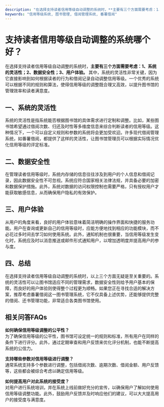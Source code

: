 ```yaml
---
description: "在选择支持读者信用等级自动调整的系统时，**主要有三个方面需要考虑：1、系统的灵活性；2、数据安全性；3、用户体验。** 其中，系统的灵活性非常关键，因为它直接影响到如何根据读者的行为和借阅记录自动调整信用等级。一个优秀的系统可以根据不同的规则和算法，使得信用等级的调整既合理又高效，以提升图书馆的管理效率和读者满意度。"
keywords: "信用等级系统, 图书管理, 借阅管理系统, 番薯借阅"
---
```

# 支持读者信用等级自动调整的系统哪个好？

在选择支持读者信用等级自动调整的系统时，**主要有三个方面需要考虑：1、系统的灵活性；2、数据安全性；3、用户体验。** 其中，系统的灵活性非常关键，因为它直接影响到如何根据读者的行为和借阅记录自动调整信用等级。一个优秀的系统可以根据不同的规则和算法，使得信用等级的调整既合理又高效，以提升图书馆的管理效率和读者满意度。

## 一、系统的灵活性

系统的灵活性是指系统能否根据图书馆的具体需求进行定制和调整。比如，某些图书馆希望通过借阅次数、归还及时性等多维度信息来综合判断读者的信用等级。这种情况下，一个可以自定义规则和参数的系统将会更加受欢迎。许多现代借阅管理系统，如番薯借阅，都提供了这样的灵活性，让图书馆管理员可以根据实际情况优化信用等级的评定标准。

## 二、数据安全性

在管理读者信用等级时，系统内存储的信息往往涉及到用户的个人信息和借阅记录，因此数据安全性不可忽视。系统应符合国家相关法律法规，并具备必要的加密和数据保护措施。此外，系统对数据的访问权限控制也需要严格，只有授权用户才能获取敏感信息，从而确保用户隐私的有效保护。

## 三、用户体验

从用户的角度来看，良好的用户体验意味着简洁明确的操作界面和快捷的服务功能。用户在查询或更新自己的信用等级时，应能方便地找到相应的功能模块，而不必花过多时间去学习如何使用系统。此外，通知机制也很重要，当信用等级发生变化时，系统应及时以消息推送或邮件形式通知用户，以增加透明度并提高用户的参与度。

## 四、总结

在选择支持读者信用等级自动调整的系统时，以上三个方面无疑是至关重要的。系统的灵活性可以让图书馆适应不同的管理需求，数据安全性则给予用户基本的保障，而良好的用户体验则使得整个过程更为顺畅。如果您正在寻找合适的解决方案，推荐考虑番薯借阅这一图书管理系统，它不仅具备上述优势，还能够提供完整的借阅、还书管理功能，非常适合各类图书馆使用。

## 相关问答FAQs

**如何确保信用等级调整的公平性？**  
为了确保信用等级的公平性，图书馆可设定统一的规则和标准，所有用户在同样的条件下进行评分。此外，通过定期审查和用户反馈来优化评分机制，也能不断提高系统的公信力。

**支持哪些参数对信用等级进行调整？**  
通常系统支持多个参数进行调整，包括借阅次数、逾期次数、借阅金额、用户反馈等，这些都会被综合考虑以确定信用等级。

**如何提高用户对此系统的接受度？**  
对用户进行系统培训，并在系统上线前做好充分的宣传，以确保用户了解如何使用信用等级调整功能。此外，鼓励用户反馈并及时响应他们的建议，可以大大提高用户的接受度与满意度。
